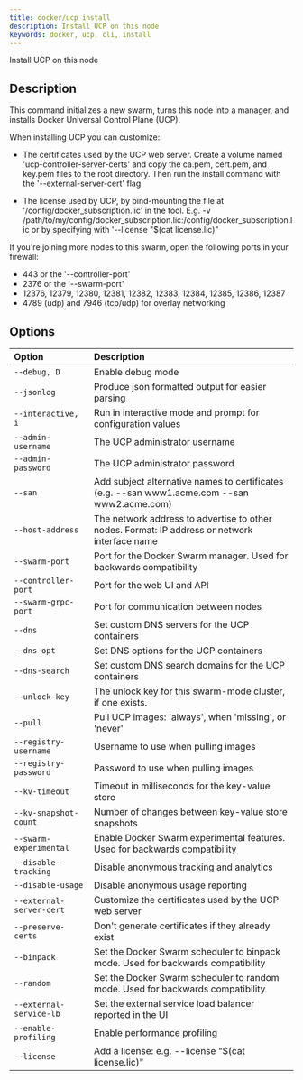```yaml
---
title: docker/ucp install
description: Install UCP on this node
keywords: docker, ucp, cli, install
---
```


Install UCP on this node

## Description

This command initializes a new swarm, turns this node into a manager, and installs
Docker Universal Control Plane (UCP).

When installing UCP you can customize:

  * The certificates used by the UCP web server. Create a volume
    named 'ucp-controller-server-certs' and copy the ca.pem, cert.pem, and key.pem
    files to the root directory. Then run the install command with the
    '--external-server-cert' flag.

  * The license used by UCP, by bind-mounting the file at
    '/config/docker_subscription.lic' in the tool.  E.g. -v /path/to/my/config/docker_subscription.lic:/config/docker_subscription.lic
    or by specifying with '--license "$(cat license.lic)"

If you're joining more nodes to this swarm, open the following ports in your
firewall:

  * 443 or the '--controller-port'
  * 2376 or the '--swarm-port'
  * 12376, 12379, 12380, 12381, 12382, 12383, 12384, 12385, 12386, 12387
  * 4789 (udp) and 7946 (tcp/udp) for overlay networking


## Options

| Option                    | Description                |
|:--------------------------|:---------------------------|
|`--debug, D`|Enable debug mode|
|`--jsonlog`|Produce json formatted output for easier parsing|
|`--interactive, i`|Run in interactive mode and prompt for configuration values|
|`--admin-username`|The UCP administrator username|
|`--admin-password`|The UCP administrator password|
|`--san`|Add subject alternative names to certificates (e.g. --san www1.acme.com --san www2.acme.com)|
|`--host-address`|The network address to advertise to other nodes. Format: IP address or network interface name|
|`--swarm-port`|Port for the Docker Swarm manager. Used for backwards compatibility|
|`--controller-port`|Port for the web UI and API|
|`--swarm-grpc-port`|Port for communication between nodes|
|`--dns`|Set custom DNS servers for the UCP containers|
|`--dns-opt`|Set DNS options for the UCP containers|
|`--dns-search`|Set custom DNS search domains for the UCP containers|
|`--unlock-key`|The unlock key for this swarm-mode cluster, if one exists.|
|`--pull`|Pull UCP images: 'always', when 'missing', or 'never'|
|`--registry-username`|Username to use when pulling images|
|`--registry-password`|Password to use when pulling images|
|`--kv-timeout`|Timeout in milliseconds for the key-value store|
|`--kv-snapshot-count`|Number of changes between key-value store snapshots|
|`--swarm-experimental`|Enable Docker Swarm experimental features. Used for backwards compatibility|
|`--disable-tracking`|Disable anonymous tracking and analytics|
|`--disable-usage`|Disable anonymous usage reporting|
|`--external-server-cert`|Customize the certificates used by the UCP web server|
|`--preserve-certs`|Don't generate certificates if they already exist|
|`--binpack`|Set the Docker Swarm scheduler to binpack mode. Used for backwards compatibility|
|`--random`|Set the Docker Swarm scheduler to random mode. Used for backwards compatibility|
|`--external-service-lb`|Set the external service load balancer reported in the UI|
|`--enable-profiling`|Enable performance profiling|
|`--license`|Add a license: e.g. --license "$(cat license.lic)"|
